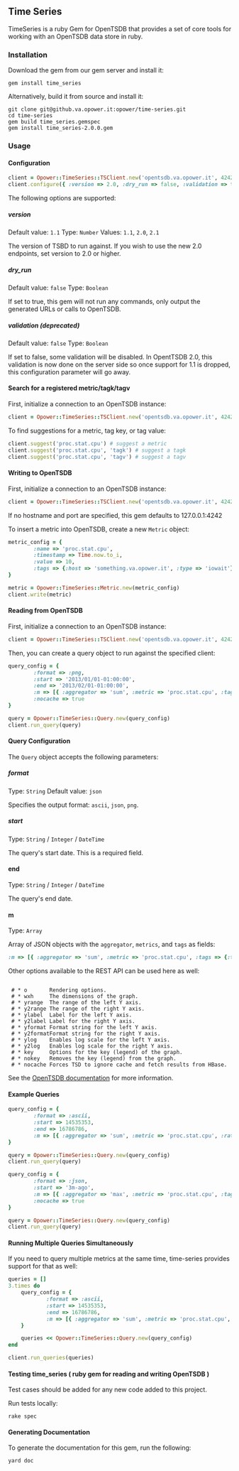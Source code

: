 ## Time Series

TimeSeries is a ruby Gem for OpenTSDB that provides a set of core tools for working with an OpenTSDB data store in ruby.

### Installation

Download the gem from our gem server and install it:

    gem install time_series

Alternatively, build it from source and install it:

    git clone git@github.va.opower.it:opower/time-series.git
    cd time-series
    gem build time_series.gemspec
    gem install time_series-2.0.0.gem

### Usage

#### Configuration

```ruby
client = Opower::TimeSeries::TSClient.new('opentsdb.va.opower.it', 4242)
client.configure({ :version => 2.0, :dry_run => false, :validation => true })
```

The following options are supported:

##### version
Default value: `1.1`
Type: `Number`
Values: `1.1`, `2.0`, `2.1`

The version of TSBD to run against. If you wish to use the new 2.0 endpoints, set version to 2.0 or higher.

##### dry_run
Default value: `false`
Type: `Boolean`

If set to true, this gem will not run any commands, only output the generated URLs or calls to OpenTSDB.

##### validation (deprecated)
Default value: `false`
Type: `Boolean`

If set to false, some validation will be disabled. In OpentTSDB 2.0, this validation is now done on the server side so once support for 1.1 is dropped, this configuration parameter will go away.

#### Search for a registered metric/tagk/tagv

First, initialize a connection to an OpenTSDB instance:

```ruby
client = Opower::TimeSeries::TSClient.new('opentsdb.va.opower.it', 4242)
```

To find suggestions for a metric, tag key, or tag value:

```ruby
client.suggest('proc.stat.cpu') # suggest a metric
client.suggest('proc.stat.cpu', 'tagk') # suggest a tagk
client.suggest('proc.stat.cpu', 'tagv') # suggest a tagv
```

#### Writing to OpenTSDB

First, initialize a connection to an OpenTSDB instance:

```ruby
client = Opower::TimeSeries::TSClient.new('opentsdb.va.opower.it', 4242)
```

If no hostname and port are specified, this gem defaults to 127.0.0.1:4242

To insert a metric into OpenTSDB, create a new `Metric` object:

```ruby
metric_config = {
        :name => 'proc.stat.cpu',
        :timestamp => Time.now.to_i,
        :value => 10,
        :tags => {:host => 'something.va.opower.it', :type => 'iowait'}
}

metric = Opower::TimeSeries::Metric.new(metric_config)
client.write(metric)
```


#### Reading from OpenTSDB

First, initialize a connection to an OpenTSDB instance:

```ruby
client = Opower::TimeSeries::TSClient.new('opentsdb.va.opower.it', 4242)
```

Then, you can create a query object to run against the specified client:

```ruby
query_config = {
        :format => :png,
        :start => '2013/01/01-01:00:00',
        :end => '2013/02/01-01:00:00',
        :m => [{ :aggregator => 'sum', :metric => 'proc.stat.cpu', :tags => {:type => 'iowait'} }],
        :nocache => true
}

query = Opower::TimeSeries::Query.new(query_config)
client.run_query(query)
```
#### Query Configuration

The `Query` object accepts the following parameters:

##### format
Type: `String`
Default value: `json`

Specifies the output format: `ascii`, `json`, `png`.

##### start
Type: `String` / `Integer` / `DateTime`

The query's start date. This is a required field.

#### end
Type: `String` / `Integer` / `DateTime`

The query's end date.

#### m
Type: `Array`

Array of JSON objects with the `aggregator`, `metrics`, and `tags` as fields:

```ruby
:m => [{ :aggregator => 'sum', :metric => 'proc.stat.cpu', :tags => {:type => 'iowait', :version => 2.1} }]
```

Other options available to the REST API can be used here as well:

```

 # * o       Rendering options.
 # * wxh     The dimensions of the graph.
 # * yrange  The range of the left Y axis.
 # * y2range The range of the right Y axis.
 # * ylabel  Label for the left Y axis.
 # * y2label Label for the right Y axis.
 # * yformat Format string for the left Y axis.
 # * y2formatFormat string for the right Y axis.
 # * ylog    Enables log scale for the left Y axis.
 # * y2log   Enables log scale for the right Y axis.
 # * key     Options for the key (legend) of the graph.
 # * nokey   Removes the key (legend) from the graph.
 # * nocache Forces TSD to ignore cache and fetch results from HBase.

```

See the [OpenTSDB documentation](http://opentsdb.net/http-api.html#/q_Parameters) for more information.


#### Example Queries

```ruby
query_config = {
        :format => :ascii,
        :start => 14535353,
        :end => 16786786,
        :m => [{ :aggregator => 'sum', :metric => 'proc.stat.cpu', :rate => true, :tags => {:type => 'iowait'} }]
}

query = Opower::TimeSeries::Query.new(query_config)
client.run_query(query)
```

```ruby
query_config = {
        :format => :json,
        :start => '3m-ago',
        :m => [{ :aggregator => 'max', :metric => 'proc.stat.cpu', :tags => {:type => 'iowait'} }],
        :nocache => true
}

query = Opower::TimeSeries::Query.new(query_config)
client.run_query(query)
```

#### Running Multiple Queries Simultaneously

If you need to query multiple metrics at the same time, time-series provides support for that as well:

```ruby
queries = []
3.times do
    query_config = {
            :format => :ascii,
            :start => 14535353,
            :end => 16786786,
            :m => [{ :aggregator => 'sum', :metric => 'proc.stat.cpu', :rate => true, :tags => {:type => 'iowait'} }]
    }

    queries << Opower::TimeSeries::Query.new(query_config)
end

client.run_queries(queries)
```

#### Testing time_series ( ruby gem for reading and writing OpenTSDB )

Test cases should be added for any new code added to this project.

Run tests locally:

```
rake spec
```

#### Generating Documentation

To generate the documentation for this gem, run the following:

```
yard doc
```
